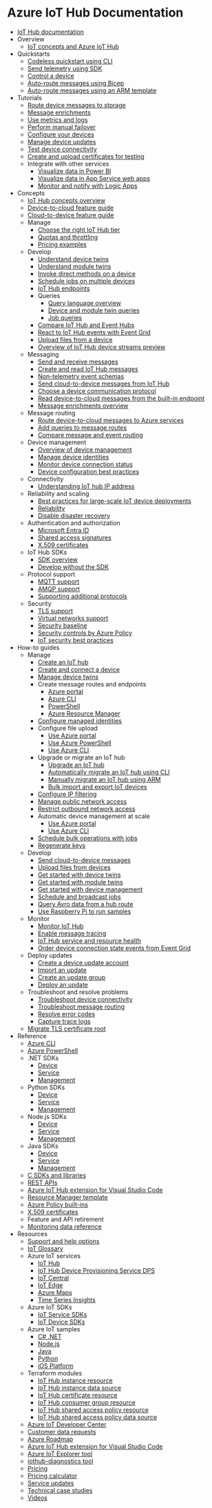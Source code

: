 # Azure IoT Hub Documentation
  - [IoT Hub documentation](https://learn.microsoft.com/en-us/azure/iot-hub/)
  - Overview
    - [IoT concepts and Azure IoT Hub](https://learn.microsoft.com/en-us/azure/iot-hub/iot-concepts-and-iot-hub)
  - Quickstarts
    - [Codeless quickstart using CLI](https://learn.microsoft.com/en-us/azure/iot-hub/quickstart-send-telemetry-cli)
    - [Send telemetry using SDK](https://learn.microsoft.com/en-us/azure/iot/tutorial-send-telemetry-iot-hub)
    - [Control a device](https://learn.microsoft.com/en-us/azure/iot-hub/quickstart-control-device)
    - [Auto-route messages using Bicep](https://learn.microsoft.com/en-us/azure/iot-hub/quickstart-bicep-route-messages)
    - [Auto-route messages using an ARM template](https://learn.microsoft.com/en-us/azure/iot-hub/horizontal-arm-route-messages)
  - Tutorials
    - [Route device messages to storage](https://learn.microsoft.com/en-us/azure/iot-hub/tutorial-routing)
    - [Message enrichments](https://learn.microsoft.com/en-us/azure/iot-hub/tutorial-message-enrichments)
    - [Use metrics and logs](https://learn.microsoft.com/en-us/azure/iot-hub/tutorial-use-metrics-and-diags)
    - [Perform manual failover](https://learn.microsoft.com/en-us/azure/iot-hub/tutorial-manual-failover)
    - [Configure your devices](https://learn.microsoft.com/en-us/azure/iot-hub/tutorial-device-twins)
    - [Manage device updates](https://learn.microsoft.com/en-us/azure/iot-hub-device-update/device-update-raspberry-pi)
    - [Test device connectivity](https://learn.microsoft.com/en-us/azure/iot-hub/tutorial-connectivity)
    - [Create and upload certificates for testing](https://learn.microsoft.com/en-us/azure/iot-hub/tutorial-x509-test-certs)
    - Integrate with other services
      - [Visualize data in Power BI](https://learn.microsoft.com/en-us/azure/iot-hub/iot-hub-live-data-visualization-in-power-bi)
      - [Visualize data in App Service web apps](https://learn.microsoft.com/en-us/azure/iot-hub/iot-hub-live-data-visualization-in-web-apps)
      - [Monitor and notify with Logic Apps](https://learn.microsoft.com/en-us/azure/iot-hub/iot-hub-monitoring-notifications-with-azure-logic-apps)
  - Concepts
    - [IoT Hub concepts overview](https://learn.microsoft.com/en-us/azure/iot-hub/iot-hub-devguide)
    - [Device-to-cloud feature guide](https://learn.microsoft.com/en-us/azure/iot-hub/iot-hub-devguide-d2c-guidance)
    - [Cloud-to-device feature guide](https://learn.microsoft.com/en-us/azure/iot-hub/iot-hub-devguide-c2d-guidance)
    - Manage
      - [Choose the right IoT Hub tier](https://learn.microsoft.com/en-us/azure/iot-hub/iot-hub-scaling)
      - [Quotas and throttling](https://learn.microsoft.com/en-us/azure/iot-hub/iot-hub-devguide-quotas-throttling)
      - [Pricing examples](https://learn.microsoft.com/en-us/azure/iot-hub/iot-hub-devguide-pricing)
    - Develop
      - [Understand device twins](https://learn.microsoft.com/en-us/azure/iot-hub/iot-hub-devguide-device-twins)
      - [Understand module twins](https://learn.microsoft.com/en-us/azure/iot-hub/iot-hub-devguide-module-twins)
      - [Invoke direct methods on a device](https://learn.microsoft.com/en-us/azure/iot-hub/iot-hub-devguide-direct-methods)
      - [Schedule jobs on multiple devices](https://learn.microsoft.com/en-us/azure/iot-hub/iot-hub-devguide-jobs)
      - [IoT Hub endpoints](https://learn.microsoft.com/en-us/azure/iot-hub/iot-hub-devguide-endpoints)
      - Queries
        - [Query language overview](https://learn.microsoft.com/en-us/azure/iot-hub/iot-hub-devguide-query-language)
        - [Device and module twin queries](https://learn.microsoft.com/en-us/azure/iot-hub/query-twins)
        - [Job queries](https://learn.microsoft.com/en-us/azure/iot-hub/query-jobs)
      - [Compare IoT Hub and Event Hubs](https://learn.microsoft.com/en-us/azure/iot-hub/iot-hub-compare-event-hubs)
      - [React to IoT Hub events with Event Grid](https://learn.microsoft.com/en-us/azure/iot-hub/iot-hub-event-grid)
      - [Upload files from a device](https://learn.microsoft.com/en-us/azure/iot-hub/iot-hub-devguide-file-upload)
      - [Overview of IoT Hub device streams preview](https://learn.microsoft.com/en-us/azure/iot-hub/iot-hub-device-streams-overview)
    - Messaging
      - [Send and receive messages](https://learn.microsoft.com/en-us/azure/iot-hub/iot-hub-devguide-messaging)
      - [Create and read IoT Hub messages](https://learn.microsoft.com/en-us/azure/iot-hub/iot-hub-devguide-messages-construct)
      - [Non-telemetry event schemas](https://learn.microsoft.com/en-us/azure/iot-hub/iot-hub-non-telemetry-event-schema)
      - [Send cloud-to-device messages from IoT Hub](https://learn.microsoft.com/en-us/azure/iot-hub/iot-hub-devguide-messages-c2d)
      - [Choose a device communication protocol](https://learn.microsoft.com/en-us/azure/iot-hub/iot-hub-devguide-protocols)
      - [Read device-to-cloud messages from the built-in endpoint](https://learn.microsoft.com/en-us/azure/iot-hub/iot-hub-devguide-messages-read-builtin)
      - [Message enrichments overview](https://learn.microsoft.com/en-us/azure/iot-hub/iot-hub-message-enrichments-overview)
    - Message routing
      - [Route device-to-cloud messages to Azure services](https://learn.microsoft.com/en-us/azure/iot-hub/iot-hub-devguide-messages-d2c)
      - [Add queries to message routes](https://learn.microsoft.com/en-us/azure/iot-hub/iot-hub-devguide-routing-query-syntax)
      - [Compare message and event routing](https://learn.microsoft.com/en-us/azure/iot-hub/iot-hub-event-grid-routing-comparison)
    - Device management
      - [Overview of device management](https://learn.microsoft.com/en-us/azure/iot-hub/iot-hub-device-management-overview)
      - [Manage device identities](https://learn.microsoft.com/en-us/azure/iot-hub/iot-hub-devguide-identity-registry)
      - [Monitor device connection status](https://learn.microsoft.com/en-us/azure/iot-hub/monitor-device-connection-state)
      - [Device configuration best practices](https://learn.microsoft.com/en-us/azure/iot-hub/iot-hub-configuration-best-practices)
    - Connectivity
      - [Understanding IoT hub IP address](https://learn.microsoft.com/en-us/azure/iot-hub/iot-hub-understand-ip-address)
    - Reliability and scaling
      - [Best practices for large-scale IoT device deployments](https://learn.microsoft.com/en-us/azure/iot-dps/concepts-deploy-at-scale?toc=/azure/iot-hub/toc.json&bc=/azure/iot-hub/breadcrumb/toc.json)
      - [Reliability](https://learn.microsoft.com/en-us/azure/reliability/reliability-iot-hub?toc=/azure/iot-hub/toc.json&bc=/azure/iot-hub/breadcrumb/toc.json)
      - [Disable disaster recovery](https://learn.microsoft.com/en-us/azure/iot-hub/how-to-disable-dr)
    - Authentication and authorization
      - [Microsoft Entra ID](https://learn.microsoft.com/en-us/azure/iot-hub/authenticate-authorize-azure-ad)
      - [Shared access signatures](https://learn.microsoft.com/en-us/azure/iot-hub/authenticate-authorize-sas)
      - [X.509 certificates](https://learn.microsoft.com/en-us/azure/iot-hub/authenticate-authorize-x509)
    - IoT Hub SDKs
      - [SDK overview](https://learn.microsoft.com/en-us/azure/iot-hub/iot-hub-devguide-sdks)
      - [Develop without the SDK](https://learn.microsoft.com/en-us/azure/iot-hub/iot-hub-devguide-no-sdk)
    - Protocol support
      - [MQTT support](https://learn.microsoft.com/en-us/azure/iot/iot-mqtt-connect-to-iot-hub?toc=/azure/iot-hub/toc.json&bc=/azure/iot-hub/breadcrumb/toc.json)
      - [AMQP support](https://learn.microsoft.com/en-us/azure/iot-hub/iot-hub-amqp-support)
      - [Supporting additional protocols](https://learn.microsoft.com/en-us/azure/iot-edge/iot-edge-as-gateway)
    - Security
      - [TLS support](https://learn.microsoft.com/en-us/azure/iot-hub/iot-hub-tls-support)
      - [Virtual networks support](https://learn.microsoft.com/en-us/azure/iot-hub/virtual-network-support)
      - [Security baseline](https://learn.microsoft.com/security/benchmark/azure/baselines/iot-hub-security-baseline?toc=/azure/iot-hub/TOC.json)
      - [Security controls by Azure Policy](https://learn.microsoft.com/en-us/azure/iot-hub/security-controls-policy)
      - [IoT security best practices](https://learn.microsoft.com/en-us/azure/iot/iot-overview-security?context=%2fazure%2fiot-hub%2frc%2frc)
  - How-to guides
    - Manage
      - [Create an IoT hub](https://learn.microsoft.com/en-us/azure/iot-hub/create-hub)
      - [Create and connect a device](https://learn.microsoft.com/en-us/azure/iot-hub/create-connect-device)
      - [Manage device twins](https://learn.microsoft.com/en-us/azure/iot-hub/manage-device-twins)
      - Create message routes and endpoints
        - [Azure portal](https://learn.microsoft.com/en-us/azure/iot-hub/how-to-routing-portal)
        - [Azure CLI](https://learn.microsoft.com/en-us/azure/iot-hub/how-to-routing-azure-cli)
        - [PowerShell](https://learn.microsoft.com/en-us/azure/iot-hub/how-to-routing-powershell)
        - [Azure Resource Manager](https://learn.microsoft.com/en-us/azure/iot-hub/how-to-routing-arm)
      - [Configure managed identities](https://learn.microsoft.com/en-us/azure/iot-hub/iot-hub-managed-identity)
      - Configure file upload
        - [Use Azure portal](https://learn.microsoft.com/en-us/azure/iot-hub/iot-hub-configure-file-upload)
        - [Use Azure PowerShell](https://learn.microsoft.com/en-us/azure/iot-hub/iot-hub-configure-file-upload-powershell)
        - [Use Azure CLI](https://learn.microsoft.com/en-us/azure/iot-hub/iot-hub-configure-file-upload-cli)
      - Upgrade or migrate an IoT hub
        - [Upgrade an IoT hub](https://learn.microsoft.com/en-us/azure/iot-hub/iot-hub-upgrade)
        - [Automatically migrate an IoT hub using CLI](https://learn.microsoft.com/en-us/azure/iot-hub/migrate-hub-state-cli)
        - [Manually migrate an IoT hub using ARM](https://learn.microsoft.com/en-us/azure/iot-hub/migrate-hub-arm)
        - [Bulk import and export IoT devices](https://learn.microsoft.com/en-us/azure/iot-hub/iot-hub-bulk-identity-mgmt)
      - [Configure IP filtering](https://learn.microsoft.com/en-us/azure/iot-hub/iot-hub-ip-filtering)
      - [Manage public network access](https://learn.microsoft.com/en-us/azure/iot-hub/iot-hub-public-network-access)
      - [Restrict outbound network access](https://learn.microsoft.com/en-us/azure/iot-hub/iot-hub-restrict-outbound-network-access)
      - Automatic device management at scale
        - [Use Azure portal](https://learn.microsoft.com/en-us/azure/iot-hub/iot-hub-automatic-device-management)
        - [Use Azure CLI](https://learn.microsoft.com/en-us/azure/iot-hub/iot-hub-automatic-device-management-cli)
      - [Schedule bulk operations with jobs](https://learn.microsoft.com/en-us/azure/iot-hub/schedule-jobs-cli)
      - [Regenerate keys](https://learn.microsoft.com/en-us/azure/iot-hub/regenerate-keys)
    - Develop
      - [Send cloud-to-device messages](https://learn.microsoft.com/en-us/azure/iot-hub/how-to-cloud-to-device-messaging)
      - [Upload files from devices](https://learn.microsoft.com/en-us/azure/iot-hub/how-to-file-upload)
      - [Get started with device twins](https://learn.microsoft.com/en-us/azure/iot-hub/how-to-device-twins)
      - [Get started with module twins](https://learn.microsoft.com/en-us/azure/iot-hub/how-to-module-twins)
      - [Get started with device management](https://learn.microsoft.com/en-us/azure/iot-hub/how-to-device-management)
      - [Schedule and broadcast jobs](https://learn.microsoft.com/en-us/azure/iot-hub/how-to-schedule-broadcast-jobs)
      - [Query Avro data from a hub route](https://learn.microsoft.com/en-us/azure/iot-hub/iot-hub-query-avro-data)
      - [Use Raspberry Pi to run samples](https://learn.microsoft.com/en-us/azure/iot-hub/raspberry-pi-get-started)
    - Monitor
      - [Monitor IoT Hub](https://learn.microsoft.com/en-us/azure/iot-hub/monitor-iot-hub)
      - [Enable message tracing](https://learn.microsoft.com/en-us/azure/iot-hub/iot-hub-distributed-tracing)
      - [IoT Hub service and resource health](https://learn.microsoft.com/en-us/azure/iot-hub/iot-hub-azure-service-health-integration)
      - [Order device connection state events from Event Grid](https://learn.microsoft.com/en-us/azure/iot-hub/iot-hub-how-to-order-connection-state-events)
    - Deploy updates
      - [Create a device update account](https://learn.microsoft.com/en-us/azure/iot-hub-device-update/create-device-update-account)
      - [Import an update](https://learn.microsoft.com/en-us/azure/iot-hub-device-update/import-update)
      - [Create an update group](https://learn.microsoft.com/en-us/azure/iot-hub-device-update/create-update-group)
      - [Deploy an update](https://learn.microsoft.com/en-us/azure/iot-hub-device-update/deploy-update)
    - Troubleshoot and resolve problems
      - [Troubleshoot device connectivity](https://learn.microsoft.com/en-us/azure/iot-hub/iot-hub-troubleshoot-connectivity)
      - [Troubleshoot message routing](https://learn.microsoft.com/en-us/azure/iot-hub/troubleshoot-message-routing)
      - [Resolve error codes](https://learn.microsoft.com/en-us/azure/iot-hub/troubleshoot-error-codes)
      - [Capture trace logs](https://learn.microsoft.com/en-us/azure/iot-hub/how-to-collect-device-logs)
    - [Migrate TLS certificate root](https://learn.microsoft.com/en-us/azure/iot-hub/migrate-tls-certificate)
  - Reference
    - [Azure CLI](https://learn.microsoft.com/cli/azure/azure-cli-reference-for-IoT)
    - [Azure PowerShell](https://learn.microsoft.com/powershell/module/az.iothub)
    - .NET SDKs
      - [Device](https://learn.microsoft.com/dotnet/api/microsoft.azure.devices.client)
      - [Service](https://learn.microsoft.com/dotnet/api/microsoft.azure.devices)
      - [Management](https://learn.microsoft.com/dotnet/api/overview/azure/resourcemanager.iothub-readme)
    - Python SDKs
      - [Device](https://learn.microsoft.com/python/api/azure-iot-device)
      - [Service](https://learn.microsoft.com/python/api/azure-iot-hub)
      - [Management](https://learn.microsoft.com/python/api/azure-mgmt-iothub)
    - Node.js SDKs
      - [Device](https://learn.microsoft.com/javascript/api/azure-iot-device/)
      - [Service](https://learn.microsoft.com/javascript/api/azure-iothub/)
      - [Management](https://learn.microsoft.com/javascript/api/overview/azure/iot-hub)
    - Java SDKs
      - [Device](https://learn.microsoft.com/java/api/com.microsoft.azure.sdk.iot.device)
      - [Service](https://learn.microsoft.com/java/api/com.microsoft.azure.sdk.iot.service)
      - [Management](https://learn.microsoft.com/java/api/overview/azure/resourcemanager-iothub-readme)
    - [C SDKs and libraries](https://github.com/Azure/azure-iot-sdk-c/)
    - [REST APIs](https://learn.microsoft.com/rest/api/iothub/)
    - [Azure IoT Hub extension for Visual Studio Code](https://learn.microsoft.com/en-us/azure/iot-hub/reference-iot-hub-extension)
    - [Resource Manager template](https://learn.microsoft.com/azure/iot-hub/iot-hub-devguide-sdks)
    - [Azure Policy built-ins](https://learn.microsoft.com/en-us/azure/iot-hub/policy-reference)
    - [X.509 certificates](https://learn.microsoft.com/en-us/azure/iot-hub/reference-x509-certificates)
    - Feature and API retirement
    - [Monitoring data reference](https://learn.microsoft.com/en-us/azure/iot-hub/monitor-iot-hub-reference)
  - Resources
    - [Support and help options](https://learn.microsoft.com/en-us/azure/iot/iot-support-help?toc=/azure/iot-hub/toc.json&bc=/azure/iot-hub/breadcrumb/toc.json)
    - [IoT Glossary](https://learn.microsoft.com/en-us/azure/iot/iot-glossary?toc=/azure/iot-hub/toc.json&bc=/azure/iot-hub/breadcrumb/toc.json)
    - Azure IoT services
      - [IoT Hub](https://learn.microsoft.com/en-us/azure/iot-hub/)
      - [IoT Hub Device Provisioning Service DPS](https://learn.microsoft.com/en-us/azure/iot-dps/)
      - [IoT Central](https://learn.microsoft.com/en-us/azure/iot-central/)
      - [IoT Edge](https://learn.microsoft.com/en-us/azure/iot-edge/)
      - [Azure Maps](https://learn.microsoft.com/en-us/azure/azure-maps/)
      - [Time Series Insights](https://learn.microsoft.com/en-us/azure/time-series-insights/)
    - Azure IoT SDKs
      - [IoT Service SDKs](https://learn.microsoft.com/en-us/azure/iot-hub/iot-hub-devguide-sdks)
      - [IoT Device SDKs](https://learn.microsoft.com/en-us/azure/iot/iot-sdks)
    - Azure IoT samples
      - [C# .NET](https://github.com/Azure/azure-iot-sdk-csharp)
      - [Node.js](https://github.com/Azure/azure-iot-sdk-node/tree/main/device/samples)
      - [Java](https://github.com/Azure/azure-iot-sdk-java)
      - [Python](https://github.com/Azure/azure-iot-sdk-python/tree/main/samples)
      - [iOS Platform](https://azure.microsoft.com/resources/samples/azure-iot-samples-ios/)
    - Terraform modules
      - [IoT Hub instance resource](https://registry.terraform.io/providers/hashicorp/azurerm/latest/docs/resources/iothub)
      - [IoT Hub instance data source](https://registry.terraform.io/providers/hashicorp/azurerm/latest/docs/data-sources/iothub)
      - [IoT Hub certificate resource](https://registry.terraform.io/providers/hashicorp/azurerm/latest/docs/resources/iothub_certificate)
      - [IoT Hub consumer group resource](https://registry.terraform.io/providers/hashicorp/azurerm/latest/docs/resources/iothub_consumer_group)
      - [IoT Hub shared access policy resource](https://registry.terraform.io/providers/hashicorp/azurerm/latest/docs/resources/iothub_shared_access_policy)
      - [IoT Hub shared access policy data source](https://registry.terraform.io/providers/hashicorp/azurerm/latest/docs/data-sources/iothub_shared_access_policy)
    - [Azure IoT Developer Center](https://azure.microsoft.com/develop/iot/)
    - [Customer data requests](https://learn.microsoft.com/en-us/azure/iot-hub/iot-hub-customer-data-requests)
    - [Azure Roadmap](https://azure.microsoft.com/updates/?category=iot)
    - [Azure IoT Hub extension for Visual Studio Code](https://marketplace.visualstudio.com/items?itemName=vsciot-vscode.azure-iot-toolkit)
    - [Azure IoT Explorer tool](https://github.com/Azure/azure-iot-explorer)
    - [iothub-diagnostics tool](https://github.com/Azure/iothub-diagnostics)
    - [Pricing](https://azure.microsoft.com/pricing/details/iot-hub/)
    - [Pricing calculator](https://azure.microsoft.com/pricing/calculator/)
    - [Service updates](https://azure.microsoft.com/updates/?product=iot-hub)
    - [Technical case studies](https://microsoft.github.io/generative-ai-for-beginners/)
    - [Videos](https://azure.microsoft.com/documentation/videos/index/?services=iot-hub)
